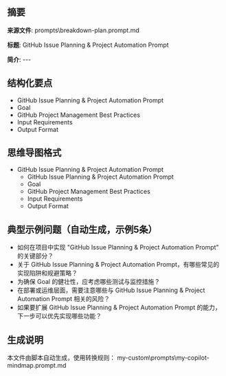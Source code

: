## 摘要

**来源文件**: prompts\breakdown-plan.prompt.md

**标题**: GitHub Issue Planning & Project Automation Prompt

**简介**: ---

## 结构化要点

- GitHub Issue Planning & Project Automation Prompt
- Goal
- GitHub Project Management Best Practices
- Input Requirements
- Output Format

## 思维导图格式

- GitHub Issue Planning & Project Automation Prompt
  - GitHub Issue Planning & Project Automation Prompt
  - Goal
  - GitHub Project Management Best Practices
  - Input Requirements
  - Output Format

## 典型示例问题（自动生成，示例5条）

- 如何在项目中实现 "GitHub Issue Planning & Project Automation Prompt" 的关键部分？
- 关于 GitHub Issue Planning & Project Automation Prompt，有哪些常见的实现陷阱和规避策略？
- 为确保 Goal 的健壮性，应考虑哪些测试与监控措施？
- 在部署或运维层面，需要注意哪些与 GitHub Issue Planning & Project Automation Prompt 相关的风险？
- 如果要扩展 GitHub Issue Planning & Project Automation Prompt 的能力，下一步可以优先实现哪些功能？

## 生成说明

本文件由脚本自动生成，使用转换规则： my-custom\prompts\my-copilot-mindmap.prompt.md

